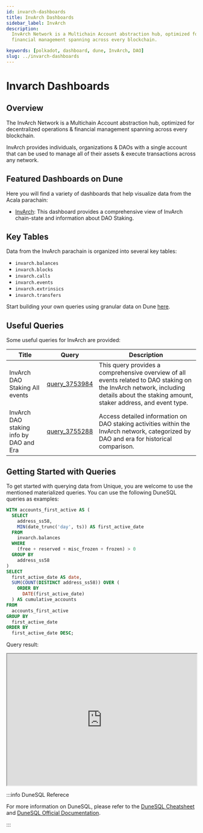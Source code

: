 ```yaml
---
id: invarch-dashboards
title: InvArch Dashboards
sidebar_label: InvArch
description:
  InvArch Network is a Multichain Account abstraction hub, optimized for decentralized operations &
  financial management spanning across every blockchain.

keywords: [polkadot, dashboard, dune, InvArch, DAO]
slug: ../invarch-dashboards
---
```


# Invarch Dashboards

## Overview

The InvArch Network is a Multichain Account abstraction hub, optimized for decentralized operations
& financial management spanning across every blockchain.

InvArch provides individuals, organizations & DAOs with a single account that can be used to manage
all of their assets & execute transactions across any network.

## Featured Dashboards on Dune

Here you will find a variety of dashboards that help visualize data from the Acala parachain:

- [InvArch](https://dune.com/substrate/invarch): This dashboard provides a comprehensive view of
  InvArch chain-state and information about DAO Staking.

## Key Tables

Data from the InvArch parachain is organized into several key tables:

- `invarch.balances`
- `invarch.blocks`
- `invarch.calls`
- `invarch.events`
- `invarch.extrinsics`
- `invarch.transfers`

Start building your own queries using granular data on Dune
[here](https://dune.com/queries?category=canonical&namespace=invarch).

## Useful Queries

Some useful queries for InvArch are provided:

| Title                                   | Query                                             | Description                                                                                                                                                                           |
| --------------------------------------- | ------------------------------------------------- | ------------------------------------------------------------------------------------------------------------------------------------------------------------------------------------- |
| InvArch DAO Staking All events          | [query_3753984](https://dune.com/queries/3753984) | This query provides a comprehensive overview of all events related to DAO staking on the InvArch network, including details about the staking amount, staker address, and event type. |
| InvArch DAO staking info by DAO and Era | [query_3755288](https://dune.com/queries/3755288) | Access detailed information on DAO staking activities within the InvArch network, categorized by DAO and era for historical comparison.                                               |

## Getting Started with Queries

To get started with querying data from Unique, you are welcome to use the mentioned materialized
queries. You can use the following DuneSQL queries as examples:

```sql title="InvArch Cumulative Activated Acounts by Day" showLineNumbers
WITH accounts_first_active AS (
  SELECT
    address_ss58,
    MIN(date_trunc('day', ts)) AS first_active_date
  FROM
    invarch.balances
  WHERE
    (free + reserved + misc_frozen + frozen) > 0
  GROUP BY
    address_ss58
)
SELECT
  first_active_date AS date,
  SUM(COUNT(DISTINCT address_ss58)) OVER (
    ORDER BY
      DATE(first_active_date)
  ) AS cumulative_accounts
FROM
  accounts_first_active
GROUP BY
  first_active_date
ORDER BY
  first_active_date DESC;
```

Query result:

<iframe src="https://dune.com/embeds/3761192/6325894/041db958-0328-4ae8-be2f-76dad336a249" height="350" width="100%"></iframe>

:::info DuneSQL Referece

For more information on DuneSQL, please refer to the [DuneSQL Cheatsheet](../dunesql-cheatsheet.md)
and
[DuneSQL Official Documentation](https://docs.dune.com/query-engine/Functions-and-operators/index).

:::
